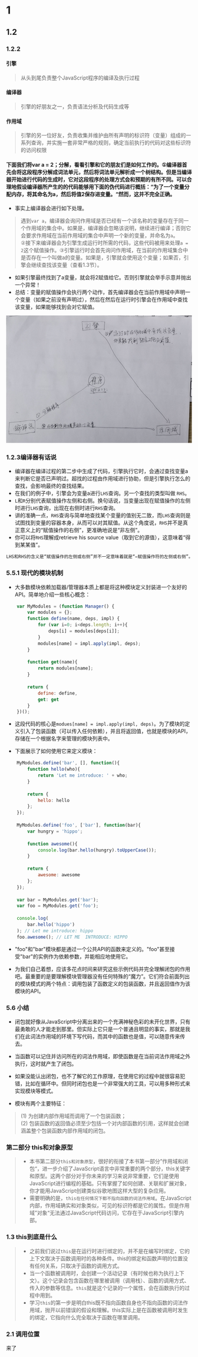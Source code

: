 # 1

## 1.2

### 1.2.2

#### 引擎

> 从头到尾负责整个JavaScript程序的编译及执行过程

#### 编译器  

> 引擎的好朋友之一，负责语法分析及代码生成等  

#### 作用域  

> 引擎的另一位好友，负责收集并维护由所有声明的标识符（变量）组成的一系列查询，并实施一套非常严格的规则，确定当前执行的代码对这些标识符的访问权限  

#### 下面我们将var a = 2；分解，看看引擎和它的朋友们是如何工作的。<kbd>①</kbd>编译器首先会将这段程序分解成词法单元，然后将词法单元解析成一个树结构。但是当编译器开始进行代码的生成时，它对这段程序的处理方式会和预期的有所不同。可以合理地假设编译器所产生的的代码能够用下面的伪代码进行概括：“为了一个变量分配内存，将其命名为a，然后将值2保存进变量。“然而，这并不完全正确。  

* 事实上编译器会进行如下处理。  

> 遇到`var a`，编译器会询问作用域是否已经有一个该名称的变量存在于同一个作用域的集合中。如果是，编译器会忽略该说明，继续进行编译；否则它会要求作用域在当前作用域的集合中声明一个新的变量，并命名为`a`。  
> <kbd>②</kbd>接下来编译器会为引擎生成运行时所需的代码，这些代码被用来处理`a = 2`这个赋值操作。<kbd>③</kbd>引擎运行时会首先询问作用域，在当前的作用域集合中是否存在一个叫做a的变量。如果是，引擎就会使用这个变量；如果否，引擎会继续查找该变量（查看1.3节）。  

* 如果引擎最终找到了a变量，就会将2赋值给它。否则引擎就会举手示意并抛出一个异常！
* 总结：变量的赋值操作会执行两个动作，首先编译器会在当前作用域中声明一个变量（如果之前没有声明过），然后在然后在运行时引擎会在作用域中查找该变量，如果能够找到会对它赋值。  

<!-- ![actor](./../imgs/actor.png) -->

<img src="./../imgs/actor.png" width="600">

### 1.2.3编译器有话说  

* 编译器在编译过程的第二步中生成了代码，引擎执行它时，会通过查找变量a来判断它是否已声明过。超找的过程由作用域进行协助，但是引擎执行怎么的查找，会影响最终的查找结果。  
* 在我们的例子中，引擎会为变量a进行`LHS`查询。另一个查找的类型叫做 `RHS`。  
* `L`和`R`分别代表赋值操作左侧和右侧。换句话说，当变量出现在赋值操作的左侧时进行`LHS`查询，出现在右侧时进行`RHS`查询。  
* 讲的准确一点，`RHS`查询与简单地查找某个变量的值别无二致，而`LHS`查询则是试图找到变量的容器本身，从而可以对其赋值。从这个角度说，`RHS`并不是真正意义上的“赋值操作的右侧”，更准确地说是“非左侧”。  
* 你可以将`RHS`理解成retrieve his source value（取到它的源值），这意味着“得到某某值”。

```JavaScript
LHS和RHS的含义是“赋值操作的左侧或右侧”并不一定意味着就是“=赋值操作符的左侧或右侧”。赋值操作还有其它几种形式，因此在概念上最好将其理解为“赋值操作的目标是谁（LHS）”以及“谁是赋值操作的源头（RHS）”。
```  

### 5.5.1 现代的模块机制

* 大多数模块依赖加载器/管理器本质上都是将这种模块定义封装进一个友好的API。简单地介绍一些核心概念：

```JavaScript
    var MyModules = (function Manager() {
        var modules = {};
        function define(name, deps, impl) {
            for (var i=0; i<deps.length; i++){
                deps[i] = modules[deps[i]];
            }
            modules[name] = impl.apply(impl, deps);
        }

        function get(name){
            return modules[name];
        }

        return {
            define: define,
            get: get
        }
    })();
```

* 这段代码的核心是`modues[name] = impl.apply(impl, deps)`。为了模块的定义引入了包装函数（可以传入任何依赖），并且将返回值，也就是模块的API，存储在一个根据名字来管理的模块列表中。

* 下面展示了如何使用它来定义模块：

```JavaScript
    MyModules.define('bar', [], function(){
        function hello(who){
            return 'Let me introduce: ' + who;
        }

        return {
            hello: hello
        };
    });

    MyModules.define('foo', ['bar'], function(bar){
        var hungry = 'hippo';

        function awesome(){
            console.log(bar.hello(hungry).toUpperCase());
        }

        return {
            awesome: awesome
        };
    });

    var bar = MyModules.get('bar');
    var foo = MyModules.get('foo');

    console.log(
        bar.hello('hippo')
    ); // Let me introduce: hippo
    foo.awesome(); // LET ME  INTRODUCE: HIPPO
```

* "foo"和"bar"模块都是通过一个公共API的函数来定义的。"foo"甚至接受"bar"的实例作为依赖参数，并能相应地使用它。

* 为我们自己着想，应该多花点时间来研究这些示例代码并完全理解闭包的作用吧。最重要的是要理解模块管理器没有任何特殊的“魔力”。它们符合前面列出的模块模式的两个特点：调用包装了函数定义的包装函数，并且返回值作为该模块的API。

### 5.6 小结

* 闭包就好像从JavaScript中分离出来的一个充满神秘色彩的未开化世界，只有最勇敢的人才能走到那里。但实际上它只是一个普通且明显的事实，那就是我们在此词法作用域的环境下写代码，而其中的函数也是值，可以随意传来传去。

* 当函数可以记住并访问所在的词法作用域，即使函数是在当前词法作用域之外执行，这时就产生了闭包。

* 如果没能认出闭包，也不了解它的工作原理，在使用它的过程中就很容易犯错，比如在循环中。但同时闭包也是一个非常强大的工具，可以用多种形式来实现模块等模式。

* 模块有两个主要特征：

> (1) 为创建内部作用域而调用了一个包装函数；  
> (2) 包装函数的返回值必须至少包括一个对内部函数的引用，这样就会创建涵盖整个包装函数内部作用域的闭包。

### 第二部分 this和对象原型

> * 本书第二部分`this和对象原型`，很好的衔接了本书第一部分”作用域和闭包“，进一步介绍了JavaScript语言中非常重要的两个部分，this关键字和原型。这两个部分对于你未来的学习来说非常重要，它们是使用JavaScript进行编程的基础。只有掌握了如何创建、关联和扩展对象，你才能用JavaScript创建类似谷歌地图这样大型的复杂应用。  
> * 需要明确的是，`this在任何情况下都不指向函数的词法作用域`。在JavaScript内部，作用域确实和对象类似，可见的标识符都是它的属性。但是作用域”对象“无法通过JavaScript代码访问，它存在于JavaScript引擎内部。

### 1.3 this到底是什么

> * 之前我们说过`this`是在运行时进行绑定的，并不是在编写时绑定，它的上下文取决于函数调用时的各种条件。this的绑定和函数声明的位置没有任何关系，只取决于函数的调用方式。  
> * 当一个函数被调用时，会创建一个活动记录（有时候也称为执行上下文）。这个记录会包含函数在哪里被调用（调用栈）、函数的调用方式、传入的参数等信息。`this`就是这个记录的一个属性，会在函数执行的过程中用到。  
> * 学习`this`的第一步是明白this既不指向函数自身也不指向函数的词法作用域，抛开以前错误的假设和理解。this实际上是在函数被调用时发生的绑定，它指向什么完全取决于函数在哪里调用。  

### 2.1 调用位置

来了
